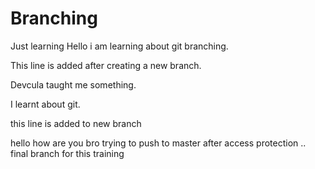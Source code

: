# Branching
Just learning
Hello i am learning about git branching.

This line is added after creating a new branch.

Devcula taught me something.

I learnt about git.

this line is added to new branch

hello how are you bro
trying to push to master after access protection
..
final branch for this training
